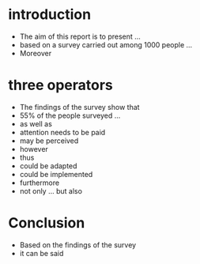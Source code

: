 # introduction
- The aim of this report is to present ...
- based on a survey carried out among 1000 people ...
- Moreover

# three operators
- The findings of the survey show that
- 55% of the people surveyed ...
- as well as
- attention needs to be paid
- may be perceived
- however
- thus
- could be adapted
- could be implemented
- furthermore
- not only ... but also

# Conclusion
- Based on the findings of the survey
- it can be said